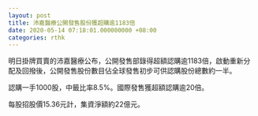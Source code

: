 ```yaml
---
layout: post
title: 沛嘉醫療公開發售股份獲超購逾1183倍
date: 2020-05-14 07:18:01.000000000 +08:00
categories: rthk
---
```


明日掛牌買賣的沛嘉醫療公布，公開發售部錄得超額認購逾1183倍，啟動重新分配及回撥後，公開發售股份數目佔全球發售初步可供認購股份總數約一半。

認購一手1000股，中籤比率8.5%。國際發售獲超額認購逾20倍。

每股招股價15.36元計，集資淨額約22億元。
